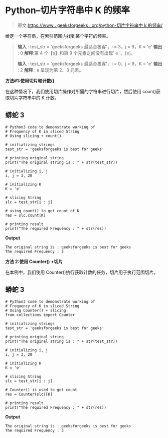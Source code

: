 # Python–切片字符串中 K 的频率

> 原文:[https://www . geeksforgeeks . org/python-切片字符串中 k 的频率/](https://www.geeksforgeeks.org/python-frequency-of-k-in-sliced-string/)

给定一个字符串，在索引范围内找到某个字符的频率。

> **输入** : test_str = 'geeksforgeeks 最适合极客'，i = 3，j = 9，K = 'e'
> **输出** : 0
> **解释**:第 4 个【s】和第 9 个元素之间没有出现' e '。[e]。
> 
> **输入** : test_str = 'geeksforgeeks 最适合极客'，i = 0，j = 9，K = 'e'
> **输出** : 2
> **解释** : e 呈现为第 2、3 元素。

**方法#1:使用切片和计数()**

在这种情况下，我们使用切片操作对所需的字符串进行切片，然后使用 coun()获取切片字符串中的 K 计数。

## 蟒蛇 3

```
# Python3 code to demonstrate working of 
# Frequency of K in sliced String
# Using slicing + count()

# initializing strings
test_str = 'geeksforgeeks is best for geeks'

# printing original string
print("The original string is : " + str(test_str))

# initializing i, j
i, j = 3, 20

# initializing K 
K = 'e'

# slicing String 
slc = test_str[i : j]

# using count() to get count of K 
res = slc.count(K)

# printing result 
print("The required Frequency : " + str(res)) 
```

**Output**

```
The original string is : geeksforgeeks is best for geeks
The required Frequency : 3

```

**方法 2:使用 Counter() +切片**

在本例中，我们使用 Counter()执行获取计数的任务，切片用于执行范围切片。

## 蟒蛇 3

```
# Python3 code to demonstrate working of 
# Frequency of K in sliced String
# Using Counter() + slicing 
from collections import Counter

# initializing strings
test_str = 'geeksforgeeks is best for geeks'

# printing original string
print("The original string is : " + str(test_str))

# initializing i, j
i, j = 3, 20

# initializing K 
K = 'e'

# slicing String 
slc = test_str[i : j]

# Counter() is used to get count 
res = Counter(slc)[K]

# printing result 
print("The required Frequency : " + str(res)) 
```

**Output**

```
The original string is : geeksforgeeks is best for geeks
The required Frequency : 3

```